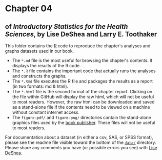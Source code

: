 Chapter 04
================
## of *Introductory Statistics for the Health Sciences*, by Lise DeShea and Larry E. Toothaker

This folder contains the [R](http://www.r-project.org/) code to reproduce the chapter's analyses and graphs datasets used in our book. 

 * The `*.md` file is the most useful for browsing the chapter's contents.  It displays the results of the R code.
 * The `*.R` file contains the important code that actually runs the analyses and constructs the graphs.
 * The `*.Rmd` file executes the R file and packages the results as a report (in two formats: md & html).
 * The `*.html` file is the second format of the chapter report.  Clicking on the file within GitHub will display the raw html, which will not be useful to most readers.  However, the raw html can be downloaded and saved as a stand-alone file if the contents need to be viewed on a machine without constant internet access.
 * The `figure-pdf/` and `figure-png/` directories contain the stand-alone graphics files used by the [book publisher](https://www.crcpress.com/Introductory-Statistics-for-the-Health-Sciences/DeShea-Toothaker/9781466565333).  These files will not be useful to most readers.

For documentation about a dataset (in either a csv, SAS, or SPSS format), please see the readme file visible toward the bottom of the [`data/`](https://github.com/OuhscBbmc/DeSheaToothakerIntroStats/blob/master/data) directory.  Please share any comments you have (or possible errors you see) with [Lise DeShea](http://nursing.ouhsc.edu/AboutTheCollege/Research/MeetourResearchTeam.aspx).
